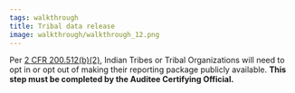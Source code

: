 ```yaml
---
tags: walkthrough
title: Tribal data release
image: walkthrough/walkthrough_12.png
---
```


Per [2 CFR 200.512(b)(2)](https://www.ecfr.gov/current/title-2/part-200/subpart-F#p-200.512(b)(2)), Indian Tribes or Tribal Organizations will need to opt in or opt out of making their reporting package publicly available. **This step must be completed by the Auditee Certifying Official.**
